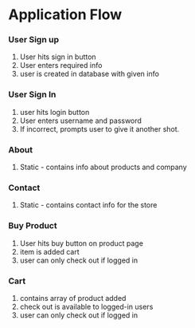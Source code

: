 # Application Flow


### User Sign up

1. User hits sign in button
2. User enters required info
3. user is created in database with given info

### User Sign In

1. user hits login button
2. User enters username and password
3. If incorrect, prompts user to give it another shot.


### About

1. Static - contains info about products and company

### Contact

1. Static - contains contact info for the store


### Buy Product
1. User hits buy button on product page
2. item is added cart
3. user can only check out if logged in

### Cart
1. contains array of product added
2. check out is available to logged-in users
3. user can only check out if logged in